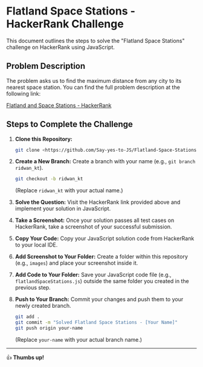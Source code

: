 # Flatland Space Stations - HackerRank Challenge

This document outlines the steps to solve the "Flatland Space Stations" challenge on HackerRank using JavaScript.

## Problem Description

The problem asks us to find the maximum distance from any city to its nearest space station. You can find the full problem description at the following link:

[Flatland and Space Stations - HackerRank](https://www.hackerrank.com/challenges/flatland-space-stations/problem?isFullScreen=true)

## Steps to Complete the Challenge

1.  **Clone this Repository:**
    ```bash
    git clone <https://github.com/Say-yes-to-JS/Flatland-Space-Stations.git>
    ```

2.  **Create a New Branch:**
    Create a branch with your name (e.g., `git branch ridwan_kt`).
    ```bash
    git checkout -b ridwan_kt
    ```
    (Replace `ridwan_kt` with your actual name.)

3.  **Solve the Question:**
    Visit the HackerRank link provided above and implement your solution in JavaScript.

4.  **Take a Screenshot:**
    Once your solution passes all test cases on HackerRank, take a screenshot of your successful submission.

5.  **Copy Your Code:**
    Copy your JavaScript solution code from HackerRank to your local IDE.

6.  **Add Screenshot to Your Folder:**
    Create a folder within this repository (e.g., `images`) and place your screenshot inside it.

7.  **Add Code to Your Folder:**
    Save your JavaScript code file (e.g., `flatlandSpaceStations.js`) outside the same folder you created in the previous step.

8.  **Push to Your Branch:**
    Commit your changes and push them to your newly created branch.
    ```bash
    git add .
    git commit -m "Solved Flatland Space Stations - [Your Name]"
    git push origin your-name
    ```
    (Replace `your-name` with your actual branch name.)

---

👍 **Thumbs up!**